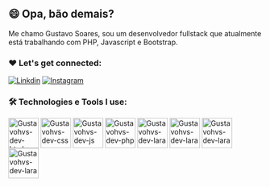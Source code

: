 ## 😄 Opa, bão demais?

Me chamo Gustavo Soares, sou um desenvolvedor fullstack que atualmente está trabalhando com PHP, Javascript e Bootstrap.

### ❤️ Let's get connected:

[![Linkdin](https://img.shields.io/badge/LinkedIn-0077B5?style=for-the-badge&logo=linkedin&logoColor=white)](https://www.linkedin.com/in/gustavo-soares-a9941b147/)
[![Instagram](https://img.shields.io/badge/Instagram-E4405F?style=for-the-badge&logo=instagram&logoColor=white)](https://www.instagram.com/gustavo.svg/)

### 🛠️ Technologies e Tools I use:

<div>
<img align="center" alt="Gustavohvs-dev-html" height="60" width="60" src="https://cdn.jsdelivr.net/gh/devicons/devicon/icons/html5/html5-original.svg"/>
<img align="center" alt="Gustavohvs-dev-css" height="60" width="60" src="https://cdn.jsdelivr.net/gh/devicons/devicon/icons/css3/css3-original.svg"/>
<img align="center" alt="Gustavohvs-dev-js" height="60" width="60" src="https://cdn.jsdelivr.net/gh/devicons/devicon/icons/javascript/javascript-original.svg"/>
<img align="center" alt="Gustavohvs-dev-php" height="60" width="60" src="https://cdn.jsdelivr.net/gh/devicons/devicon/icons/php/php-plain.svg"/>
<img align="center" alt="Gustavohvs-dev-lara" height="60" width="60" src="https://cdn.jsdelivr.net/gh/devicons/devicon/icons/laravel/laravel-plain.svg"/>
<img align="center" alt="Gustavohvs-dev-lara" height="60" width="60" src="https://cdn.jsdelivr.net/gh/devicons/devicon/icons/java/java-plain-wordmark.svg"/>
<img align="center" alt="Gustavohvs-dev-lara" height="60" width="60" src="https://cdn.jsdelivr.net/gh/devicons/devicon/icons/react/react-original.svg"/>
<img align="center" alt="Gustavohvs-dev-lara" height="60" width="60" src="https://cdn.jsdelivr.net/gh/devicons/devicon/icons/mysql/mysql-original-wordmark.svg"/>
</div>
